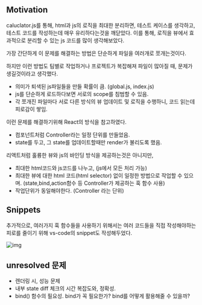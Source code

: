 ## Motivation

caluclator.js를 통해, html과 js의 로직을 최대한 분리하면, 테스트 케이스를 생각하고, 테스트 코드를 작성하는데 매우 유리하다는것을 깨닫았다.
이를 통해, 로직을 뷰에서 효과적으로 분리할 수 있는 js 코드를 많이 생각해보았다.

가장 간단하게 이 문제를 해결하는 방법은 단순하게 파일을 여러개로 쪼개는것이다.

하지만 이런 방법도 팀별로 작업하거나 프로젝트가 복잡해져 파일이 많아질 때, 문제가 생길것이라고 생각했다.

- 의미가 퇴색된 js파일들을 만들 확률이 큼. (global.js, index.js)
- js를 단순하게 로드하다보면 서로의 scope를 침범할 수 있음.
- 각 쪼개진 파일마다 서로 다른 방식의 뷰 업데이트 및 로직을 수행하니, 코드 읽는데 피로감이 쌓임.

이런 문제를 해결하기위해 React의 방식을 참고하였다.
- 컴포넌트처럼 Controller라는 일정 단위를 만들었음.
- state를 두고, 그 state를 업데이트할때만 render가 불리도록 했음.

리액트처럼 훌륭한 뷰와 js의 바인딩 방식을 제공하는것은 아니지만,
- 최대한 html코드와 js코드를 나누고, (js에서 모든 처리 가능)
- 최대한 뷰에 대한 html 코드(html selector) 없이 일정한 방법으로 작업할 수 있으며. (state,bind,action함수 등 Controller가 제공하는 훅 함수 사용)
- 작업단위가 동일해야한다. (Controller 라는 단위)

## Snippets
추가적으로, 여러가지 훅 함수들을 사용하기 위해서는 여러 코드들을 직접 작성해야하는 피로를 줄이기 위해
vs-code의 snippet도 작성해두었다.

![img](https://github.com/jiwoo-choi/mini-coding-project/blob/main/Framework/import.js/snippet.gif)

## unresolved 문제
- 렌더링 시, 성능 문제
- 내부 state diff 체크의 시간 복잡도와, 정확성.
- bind() 함수의 필요성. bind가 꼭 필요한가? bind를 어떻게 활용해줄 수 있을까?
